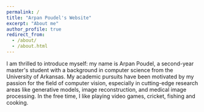```yaml
---
permalink: /
title: "Arpan Poudel's Website"
excerpt: "About me"
author_profile: true
redirect_from: 
  - /about/
  - /about.html
---
```

I am thrilled to introduce myself: my name is Arpan Poudel, a second-year master's student with a background in computer science from the University of Arkansas. My academic pursuits have been motivated by my passion for the field of computer vision, especially in cutting-edge research areas like generative models, image reconstruction, and medical image processing. In the free time, I like playing video games, cricket, fishing and cooking. 

